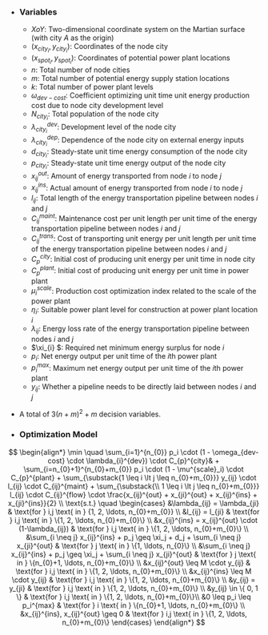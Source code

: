 

- ### **Variables** 
  - $XoY$: Two-dimensional coordinate system on the Martian surface (with city $A$ as the origin)
  - $(x_{city_{i}},y_{city_{i}})$: Coordinates of the node city
  - $(x_{spot_{i}},y_{spot_{i}})$: Coordinates of potential power plant locations
  - $n$: Total number of node cities
  - $m$: Total number of potential energy supply station locations
  - $k$: Total number of power plant levels
  - $\omega_{dev-cost}$: Coefficient optimizing unit time unit energy production cost due to node city development level
  - $N_{city_{i}}$: Total population of the node city
  - $\lambda_{city_{i}}^{dev}$: Development level of the node city
  - $\lambda_{city_{i}}^{dep}$: Dependence of the node city on external energy inputs
  - $d_{city_{i}}$: Steady-state unit time energy consumption of the node city
  - $p_{city_{i}}$: Steady-state unit time energy output of the node city
  - $x^{out}_{ij}$: Amount of energy transported from node $i$ to node $j$
  - $x^{ins}_{ij}$: Actual amount of energy transported from node $i$ to node $j$
  - $l_{ij}$: Total length of the energy transportation pipeline between nodes $i$ and $j$
  - $C^{maint}_{ij}$: Maintenance cost per unit length per unit time of the energy transportation pipeline between nodes $i$ and $j$
  - $C^{trans}_{ij}$: Cost of transporting unit energy per unit length per unit time of the energy transportation pipeline between nodes $i$ and $j$
  - $C_{p}^{city}$: Initial cost of producing unit energy per unit time in node city
  - $C_{p}^{plant}$: Initial cost of producing unit energy per unit time in power plant
  - $\mu^{scale}_i$: Production cost optimization index related to the scale of the power plant 
  - $\eta_{i}$: Suitable power plant level for construction at power plant location $i$
  - $\lambda_{ij}$: Energy loss rate of the energy transportation pipeline between nodes $i$ and $j$
  - $\xi_{i} $: Required net minimum energy surplus for node $i$
  - $p_{i}$: Net energy output per unit time of the $i$th power plant
  - $p_{i}^{max}$: Maximum net energy output per unit time of the $i$th power plant
  - $y_{ij}$: Whether a pipeline needs to be directly laid between nodes $i$ and $j$
- A total of $3(n+m)^2+m$ decision variables.


- ### **Optimization Model**
$$ \begin{align*}
\min \quad \sum_{i=1}^{n_{0}} p_i \cdot (1 - \omega_{dev-cost} \cdot \lambda_{i}^{dev}) \cdot C_{p}^{city}&  + \sum_{i=n_{0}+1}^{n_{0}+m_{0}} p_i \cdot 
(1 - \mu^{scale}_i) \cdot C_{p}^{plant} + \sum_{\substack{1 \leq i \lt j \leq n_{0}+m_{0}}} y_{ij} \cdot l_{ij} \cdot C_{ij}^{maint} + \sum_{\substack{\\ 1 \leq i \lt j \leq n_{0}+m_{0}}} l_{ij} \cdot C_{ij}^{flow} \cdot \frac{x_{ij}^{out} + x_{ji}^{out} + x_{ij}^{ins} + x_{ji}^{ins}}{2} \\
\text{s.t.} \quad 
\begin{cases}
&\lambda_{ij} = \lambda_{ji} & \text{for } i,j \text{ in } {1, 2, \ldots, n_{0}+m_{0}} \\
&l_{ij} = l_{ji} & \text{for } i,j \text{ in } \{1, 2, \ldots, n_{0}+m_{0}\} \\
&x_{ij}^{ins} = x_{ij}^{out} \cdot (1-\lambda_{ij}) & \text{for } i,j \text{ in } \{1, 2, \ldots, n_{0}+m_{0}\} \\
&\sum_{i \neq j} x_{ij}^{ins} + p_j \geq \xi_j + d_j + \sum_{i \neq j} x_{ji}^{out} & \text{for } j \text{ in } \{1, \ldots, n_{0}\} \\
&\sum_{i \neq j} x_{ij}^{ins} + p_j \geq \xi_j + \sum_{i \neq j} x_{ji}^{out} & \text{for } j \text{ in } \{n_{0}+1, \ldots, n_{0}+m_{0}\} \\
&x_{ij}^{out} \leq M \cdot y_{ij} & \text{for } i,j \text{ in } \{1, 2, \ldots, n_{0}+m_{0}\} \\
&x_{ij}^{ins} \leq M \cdot y_{ij} & \text{for } i,j \text{ in } \{1, 2, \ldots, n_{0}+m_{0}\} \\
&y_{ij} = y_{ji} & \text{for } i,j \text{ in } \{1, 2, \ldots, n_{0}+m_{0}\} \\
&y_{ij} \in \{ 0, 1 \} & \text{for } i,j \text{ in } \{1, 2, \ldots, n_{0}+m_{0}\}\\
&0 \leq p_i \leq p_i^{max} & \text{for } i \text{ in } \{n_{0}+1, \ldots, n_{0}+m_{0}\} \\
&x_{ij}^{ins}, x_{ij}^{out} \geq 0 & \text{for } i,j \text{ in } \{1, 2, \ldots, n_{0}+m_{0}\}
\end{cases}
\end{align*} $$


